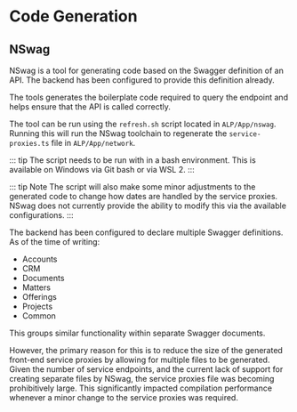 # Code Generation

## NSwag

NSwag is a tool for generating code based on the Swagger definition of an API. The backend has been configured to provide this definition already.

The tools generates the boilerplate code required to query the endpoint and helps ensure that the API is called correctly.

The tool can be run using the `refresh.sh` script located in `ALP/App/nswag`. Running this will run the NSwag toolchain to regenerate the `service-proxies.ts` file in `ALP/App/network`.

::: tip
The script needs to be run with in a bash environment. This is available on Windows via Git bash or via WSL 2.
:::

::: tip Note
The script will also make some minor adjustments to the generated code to change how dates are handled by the service proxies. NSwag does not currently provide the ability to modify this via the available configurations.
:::

The backend has been configured to declare multiple Swagger definitions. As of the time of writing:

- Accounts
- CRM
- Documents
- Matters
- Offerings
- Projects
- Common

This groups similar functionality within separate Swagger documents. 

However, the primary reason for this is to reduce the size of the generated front-end service proxies by allowing for multiple files to be generated. Given the number of service endpoints, and the current lack of support for creating separate files by NSwag, the service proxies file was becoming prohibitively large. This significantly impacted compilation performance whenever a minor change to the service proxies was required.